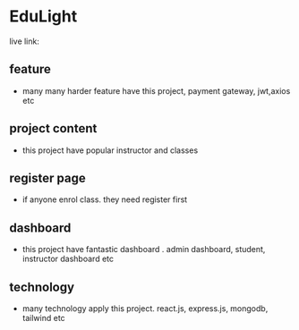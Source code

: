 # EduLight
live link: 

## feature
- many many harder feature have this project, payment gateway, jwt,axios etc
## project content
- this project have popular instructor and classes

## register page
- if anyone enrol class. they need register first

## dashboard
- this project have fantastic dashboard . admin dashboard, student, instructor dashboard etc
## technology
- many technology apply this project. react.js, express.js, mongodb, tailwind etc 
